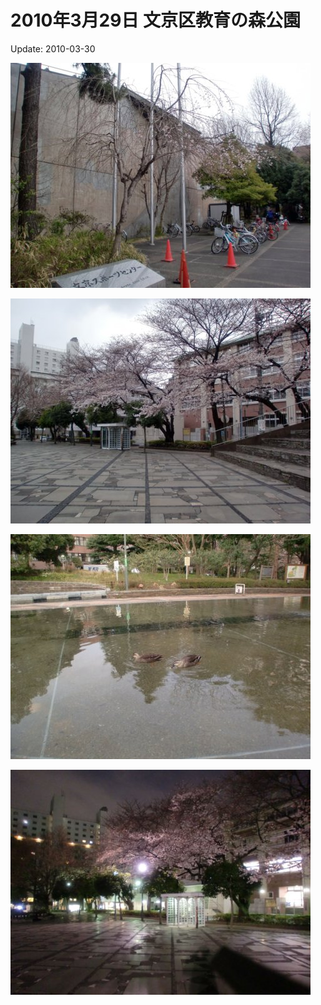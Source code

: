 # 2010年3月29日 文京区教育の森公園

Update: 2010-03-30

![](20100330_0.jpg)

![](20100330_1.jpg)

![](20100330_2.jpg)

![](20100330_3.jpg)
